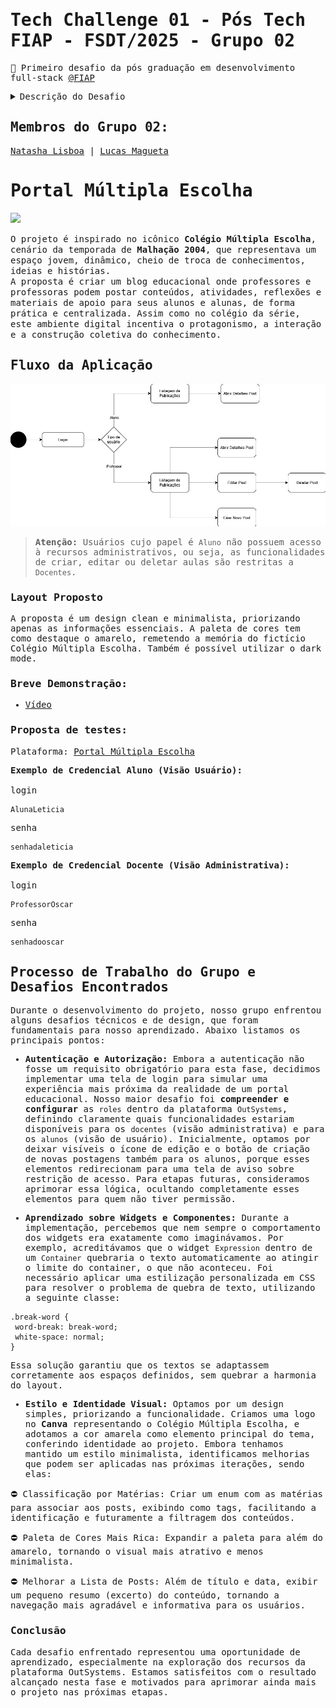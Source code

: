 <samp>

# Tech Challenge 01 - Pós Tech FIAP - FSDT/2025 - Grupo 02
<p>💾 Primeiro desafio da pós graduação em desenvolvimento full-stack <a href="https://postech.fiap.com.br/curso/full-stack-development">@FIAP</a></p> 
<details>
  <summary><samp>Descrição do Desafio</samp></summary>
  <br>
Tech Challenge é o projeto da fase que englobará os conhecimentos
obtidos em todas as disciplinas da fase.

## O problema
Hoje, professores e professoras da rede pública de educação muitas
vezes não têm ferramentas para postarem suas aulas e transmitirem
conhecimento para os alunos e alunas de forma prática, centralizada e
tecnológica.
Para solucionar esse problema, vamos utilizar os conhecimentos
adquiridos nessa fase para auxiliar a nossa comunidade com a criação de uma
aplicação de blogging dinâmico utilizando a plataforma OutSystems. A aplicação
deve permitir que alunos e alunas visualizem uma lista de posts, leiam postagens
específicas e ofereça uma visão administrativa para os(as) docentes, permitindo
a criação, edição, listagem e exclusão de postagens.
 
## Requisitos funcionais:
1. Visualização de posts: Os alunos e alunas devem ser capazes de visualizar uma lista de posts na
página principal.
2. Leitura de posts: Os alunos e alunas devem poder ler um post específico ao clicar sobre o
título ou conteúdo.
3. Gerenciamento de postagens (Visão administrativa):
 - Os professores e professoras devem poder criar postagens.
 - Edição de postagens existentes.
 - Listagem de todas as postagens criadas.
 - Exclusão de postagens.
   
## Requisitos técnicos:
1. Plataforma OutSystems: Utilização da plataforma OutSystems para o desenvolvimento da aplicação.
2. Documentação: Documentação mínima descrevendo o fluxo, fluxograma da aplicação e
como realizar operações básicas. Dica: utilize plataformas como draw.io,
lucidchart ou MIRO para desenho do fluxograma.
3. Protótipo de layout: Nessa primeira fase não é necessário se preocupar com um layout moderno,
avançado e com os padrões de UI/UX (Pode ser um layout simples).
3. Autenticação: Nessa primeira fase não é necessário autenticação.
 
## Entrega
1. Código-Fonte: Projeto OutSystems contendo os elementos necessários para o
funcionamento da aplicação.
2. Apresentação gravada: Uma apresentação gravada demonstrando o funcionamento da plataforma,
exibindo o processo de criação, edição e exclusão de postagens e demonstrando
as telas de visualização de uma postagem e de listagem de postagens para o
usuário do blog. O vídeo deve ter de 5min a 10min.
3. Documentação: Documentação simples descrevendo o fluxo da aplicação e como realizar
operações básicas, como foi o processo de trabalho do grupo e quais foram as
dificuldades encontradas.
</details>

## Membros do Grupo 02:
<a href="https://github.com/natashalisboa">Natasha Lisboa</a> | 
<a href="https://github.com/lmagueta">Lucas Magueta</a>
</samp>

# Portal Múltipla Escolha
 <p><img src="/assets/logo.png"></p>
O projeto é inspirado no icônico <strong>Colégio Múltipla Escolha</strong>, cenário da temporada de <strong>Malhação 2004</strong>, que representava um espaço jovem, dinâmico, cheio de troca de conhecimentos, ideias e histórias.<br>
A proposta é criar um blog educacional onde professores e professoras podem postar conteúdos, atividades, reflexões e materiais de apoio para seus alunos e alunas, de forma prática e centralizada. Assim como no colégio da série, este ambiente digital incentiva o protagonismo, a interação e a construção coletiva do conhecimento.

## Fluxo da Aplicação 
 <p><img src="/assets/fluxograma.png"></p>

> **Atenção:** Usuários cujo papel é `Aluno` não possuem acesso à recursos administrativos, ou seja, as funcionalidades de criar, editar ou deletar aulas são restritas a `Docentes`.

### Layout Proposto
A proposta é um design clean e minimalista, priorizando apenas as informações essenciais. A paleta de cores tem como destaque o amarelo, remetendo a memória do fictício Colégio Múltipla Escolha. Também é possível utilizar o dark mode.

### Breve Demonstração:
- [Vídeo](https://www.youtube.com/watch?v=GG_Lx9D9NbI)

### Proposta de testes:
Plataforma: [Portal Múltipla Escolha](https://personal-s3qu3hta.outsystemscloud.com/ME/Login)

<strong>Exemplo de Credencial Aluno (Visão Usuário):</strong><br>
<br>login
   ```
   AlunaLeticia
   ```
senha
   ```
   senhadaleticia
   ```

<strong>Exemplo de Credencial Docente (Visão Administrativa):</strong><br>
<br>login
   ```
   ProfessorOscar
   ```
senha
   ```
   senhadooscar
   ```

## Processo de Trabalho do Grupo e Desafios Encontrados
Durante o desenvolvimento do projeto, nosso grupo enfrentou alguns desafios técnicos e de design, que foram fundamentais para nosso aprendizado. Abaixo listamos os principais pontos:

- **Autenticação e Autorização:** Embora a autenticação não fosse um requisito obrigatório para esta fase, decidimos implementar uma tela de login para simular uma experiência mais próxima da realidade de um portal educacional. Nosso maior desafio foi **compreender e configurar** as `roles` dentro da plataforma `OutSystems`, definindo claramente quais funcionalidades estariam disponíveis para os `docentes` (visão administrativa) e para os `alunos` (visão de usuário). Inicialmente, optamos por deixar visíveis o ícone de edição e o botão de criação de novas postagens também para os alunos, porque esses elementos redirecionam para uma tela de aviso sobre restrição de acesso. Para etapas futuras, consideramos aprimorar essa lógica, ocultando completamente esses elementos para quem não tiver permissão.

- **Aprendizado sobre Widgets e Componentes:** Durante a implementação, percebemos que nem sempre o comportamento dos widgets era exatamente como imaginávamos. Por exemplo, acreditávamos que o widget `Expression` dentro de um `Container` quebraria o texto automaticamente ao atingir o limite do container, o que não aconteceu. Foi necessário aplicar uma estilização personalizada em CSS para resolver o problema de quebra de texto, utilizando a seguinte classe:
 ```
 .break-word {
  word-break: break-word;
  white-space: normal;
}
   ```
Essa solução garantiu que os textos se adaptassem corretamente aos espaços definidos, sem quebrar a harmonia do layout.

- **Estilo e Identidade Visual:** Optamos por um design simples, priorizando a funcionalidade. Criamos uma logo no **Canva** representando o Colégio Múltipla Escolha, e adotamos a cor amarela como elemento principal do tema, conferindo identidade ao projeto. Embora tenhamos mantido um estilo minimalista, identificamos melhorias que podem ser aplicadas nas próximas iterações, sendo elas:
<p>⛔ Classificação por Matérias: Criar um enum com as matérias para associar aos posts, exibindo como tags, facilitando a identificação e futuramente a filtragem dos conteúdos.</p>
<p>⛔ Paleta de Cores Mais Rica: Expandir a paleta para além do amarelo, tornando o visual mais atrativo e menos minimalista.</p>
<p>⛔ Melhorar a Lista de Posts: Além de título e data, exibir um pequeno resumo (excerto) do conteúdo, tornando a navegação mais agradável e informativa para os usuários.</p>

### Conclusão
Cada desafio enfrentado representou uma oportunidade de aprendizado, especialmente na exploração dos recursos da plataforma OutSystems. Estamos satisfeitos com o resultado alcançado nesta fase e motivados para aprimorar ainda mais o projeto nas próximas etapas.

